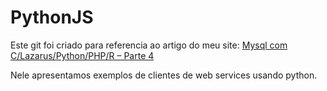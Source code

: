 # PythonJS
Este git foi criado para referencia ao artigo do meu site:
<a href="https://maurinsoft.com.br/index.php/mysql-com-c-lazarus-python-php-r-parte-4/">Mysql com C/Lazarus/Python/PHP/R – Parte 4</a>

Nele apresentamos exemplos de clientes de web services usando python.



